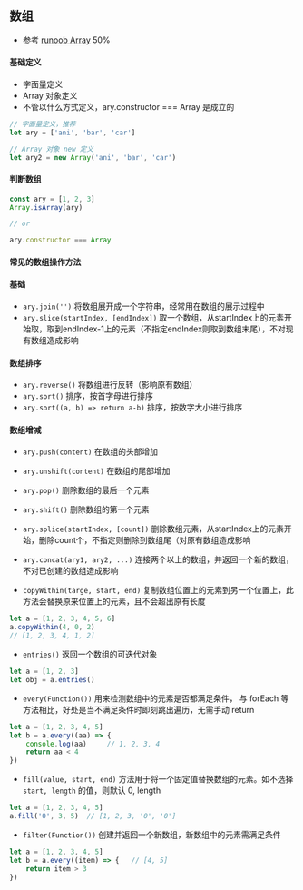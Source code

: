 ## 数组

* 参考 [runoob Array](https://www.runoob.com/jsref/jsref-obj-array.html) 50%

#### 基础定义

* 字面量定义
* Array 对象定义
* 不管以什么方式定义，ary.constructor === Array 是成立的

```js
// 字面量定义，推荐
let ary = ['ani', 'bar', 'car']

// Array 对象 new 定义
let ary2 = new Array('ani', 'bar', 'car')
```


#### 判断数组

```js
const ary = [1, 2, 3]
Array.isArray(ary)

// or

ary.constructor === Array
```

#### 常见的数组操作方法

#### 基础

* `ary.join('')`  将数组展开成一个字符串，经常用在数组的展示过程中
* `ary.slice(startIndex, [endIndex])` 取一个数组，从startIndex上的元素开始取，取到endIndex-1上的元素（不指定endIndex则取到数组末尾），不对现有数组造成影响


#### 数组排序
* `ary.reverse()` 将数组进行反转（影响原有数组）
* `ary.sort()`  排序，按首字母进行排序
* `ary.sort((a, b) => return a-b)`  排序，按数字大小进行排序



#### 数组增减

* `ary.push(content)` 在数组的头部增加
* `ary.unshift(content)` 在数组的尾部增加
* `ary.pop()` 删除数组的最后一个元素
* `ary.shift()` 删除数组的第一个元素
* `ary.splice(startIndex, [count])` 删除数组元素，从startIndex上的元素开始，删除count个，不指定则删除到数组尾（对原有数组造成影响
* `ary.concat(ary1, ary2, ...)` 连接两个以上的数组，并返回一个新的数组，不对已创建的数组造成影响


* `copyWithin(targe, start, end)` 复制数组位置上的元素到另一个位置上，此方法会替换原来位置上的元素，且不会超出原有长度

```js
let a = [1, 2, 3, 4, 5, 6]
a.copyWithin(4, 0, 2)
// [1, 2, 3, 4, 1, 2]
```

* `entries()` 返回一个数组的可迭代对象

```js
let a = [1, 2, 3]
let obj = a.entries()
```

* `every(Function())` 用来检测数组中的元素是否都满足条件， 与 forEach 等方法相比，好处是当不满足条件时即刻跳出遍历，无需手动 return

```js
let a = [1, 2, 3, 4, 5]
let b = a.every((aa) => {
    console.log(aa)     // 1, 2, 3, 4
    return aa < 4
})
```

* `fill(value, start, end)` 方法用于将一个固定值替换数组的元素。如不选择 `start, length` 的值，则默认 0, length

```js
let a = [1, 2, 3, 4, 5]
a.fill('0', 3, 5)  // [1, 2, 3, '0', '0']
```

* `filter(Function())` 创建并返回一个新数组，新数组中的元素需满足条件

```js
let a = [1, 2, 3, 4, 5]
let b = a.every((item) => {   // [4, 5]
    return item > 3
})
```

